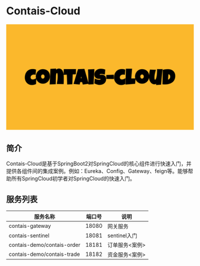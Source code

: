 # Contais-Cloud
![icon](contais-cloud.png)

## 简介
Contais-Cloud是基于SpringBoot2对SpringCloud的核心组件进行快速入门，并提供各组件间的集成案例。例如：Eureka、Config、Gateway、feign等。能够帮助所有SpringCloud初学者对SpringCloud的快速入门。

## 服务列表
| 服务名称                       | 端口号   | 说明         |
|----------------------------|-------|------------|
| contais-gateway            | 18080 | 网关服务       |
| contais-sentinel           | 18081 | sentinel入门 |
| contais-demo/contais-order | 18181 | 订单服务<案例>   |
| contais-demo/contais-trade | 18182 | 资金服务<案例>   |
